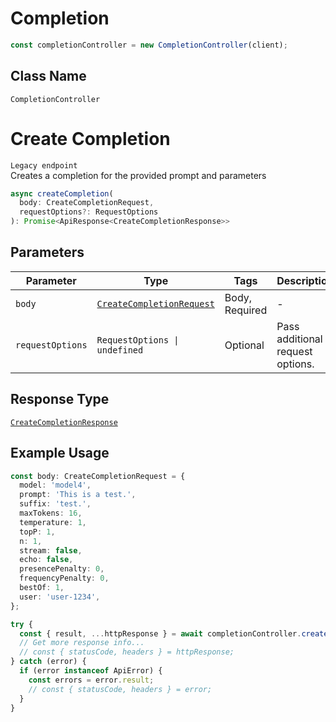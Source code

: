 # Completion

```ts
const completionController = new CompletionController(client);
```

## Class Name

`CompletionController`


# Create Completion

`Legacy endpoint` <br/>
Creates a completion for the provided prompt and parameters

```ts
async createCompletion(
  body: CreateCompletionRequest,
  requestOptions?: RequestOptions
): Promise<ApiResponse<CreateCompletionResponse>>
```

## Parameters

| Parameter | Type | Tags | Description |
|  --- | --- | --- | --- |
| `body` | [`CreateCompletionRequest`](../../doc/models/create-completion-request.md) | Body, Required | - |
| `requestOptions` | `RequestOptions \| undefined` | Optional | Pass additional request options. |

## Response Type

[`CreateCompletionResponse`](../../doc/models/create-completion-response.md)

## Example Usage

```ts
const body: CreateCompletionRequest = {
  model: 'model4',
  prompt: 'This is a test.',
  suffix: 'test.',
  maxTokens: 16,
  temperature: 1,
  topP: 1,
  n: 1,
  stream: false,
  echo: false,
  presencePenalty: 0,
  frequencyPenalty: 0,
  bestOf: 1,
  user: 'user-1234',
};

try {
  const { result, ...httpResponse } = await completionController.createCompletion(body);
  // Get more response info...
  // const { statusCode, headers } = httpResponse;
} catch (error) {
  if (error instanceof ApiError) {
    const errors = error.result;
    // const { statusCode, headers } = error;
  }
}
```

